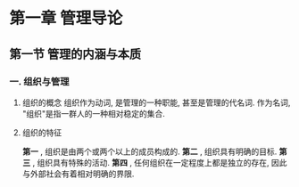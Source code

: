 # 第一章 管理导论
## 第一节 管理的内涵与本质
### 一. 组织与管理
1. 组织的概念
组织作为动词, 是管理的一种职能, 甚至是管理的代名词. 作为名词, "组织"是指一群人的一种相对稳定的集合.
2. 组织的特征

    __第一__ , 组织是由两个或两个以上的成员构成的. __第二__ , 组织具有明确的目标. __第三__ , 组织具有特殊的活动. __第四__ , 任何组织在一定程度上都是独立的存在, 因此与外部社会有着相对明确的界限.
